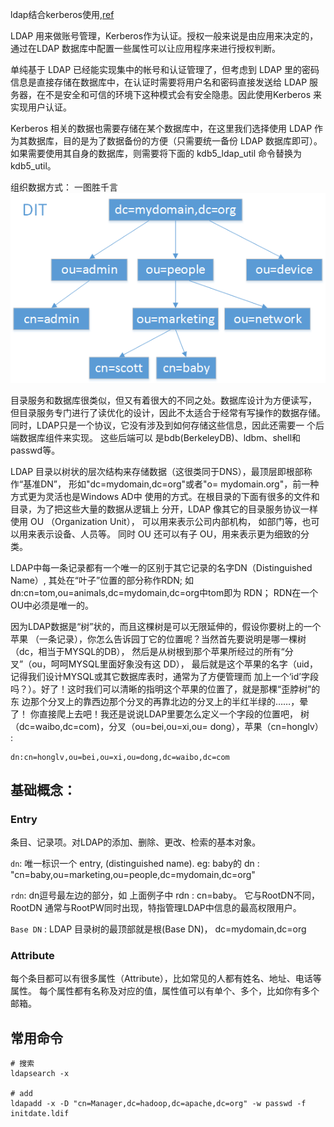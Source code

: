 > 
ldap结合kerberos[]()使用,[ref](http://blog.csdn.net/cheng_fangang/article/details/40143261)

LDAP 用来做账号管理，Kerberos作为认证。授权一般来说是由应用来决定的，通过在LDAP 数据库中配置一些属性可以让应用程序来进行授权判断。

单纯基于 LDAP 已经能实现集中的帐号和认证管理了，但考虑到 LDAP 里的密码信息是直接存储在数据库中，在认证时需要将用户名和密码直接发送给 LDAP 服务器，在不是安全和可信的环境下这种模式会有安全隐患。因此使用Kerberos 来实现用户认证。

Kerberos 相关的数据也需要存储在某个数据库中，在这里我们选择使用 LDAP 作为其数据库，目的是为了数据备份的方便（只需要统一备份 LDAP 数据库即可）。如果需要使用其自身的数据库，则需要将下面的 kdb5_ldap_util 命令替换为 kdb5_util。

组织数据方式：
一图胜千言
![LDAP.png](https://github.com/snipercy/Notes/blob/master/image/ldap.png)



目录服务和数据库很类似，但又有着很大的不同之处。数据库设计为方便读写，
但目录服务专门进行了读优化的设计，因此不太适合于经常有写操作的数据存储。
同时，LDAP只是一个协议，它没有涉及到如何存储这些信息，因此还需要一
个后端数据库组件来实现。
这些后端可以 是bdb(BerkeleyDB)、ldbm、shell和passwd等。

LDAP 目录以树状的层次结构来存储数据（这很类同于DNS），最顶层即根部称作“基准DN”，
形如"dc=mydomain,dc=org"或者"o= mydomain.org"，前一种方式更为灵活也是Windows AD中
使用的方式。在根目录的下面有很多的文件和目录，为了把这些大量的数据从逻辑上
分开，LDAP 像其它的目录服务协议一样使用 OU （Organization Unit），
可以用来表示公司内部机构， 如部门等，也可以用来表示设备、人员等。
同时 OU 还可以有子 OU，用来表示更为细致的分类。

LDAP中每一条记录都有一个唯一的区别于其它记录的名字DN（Distinguished Name）,
其处在“叶子”位置的部分称作RDN; 如dn:cn=tom,ou=animals,dc=mydomain,dc=org中tom即为 RDN；
RDN在一个OU中必须是唯一的。

因为LDAP数据是“树”状的，而且这棵树是可以无限延伸的，假设你要树上的一个苹果
（一条记录），你怎么告诉园丁它的位置呢？当然首先要说明是哪一棵树（dc，相当于MYSQL的DB），
然后是从树根到那个苹果所经过的所有“分叉”（ou，呵呵MYSQL里面好象没有这 DD），
最后就是这个苹果的名字（uid，记得我们设计MYSQL或其它数据库表时，通常为了方便管理而
加上一个‘id’字段吗？）。好了！这时我们可以清晰的指明这个苹果的位置了，就是那棵“歪脖树”的东
边那个分叉上的靠西边那个分叉的再靠北边的分叉上的半红半绿的……，晕了！
你直接爬上去吧！我还是说说LDAP里要怎么定义一个字段的位置吧，
树（dc=waibo,dc=com)，分叉（ou=bei,ou=xi,ou= dong），苹果（cn=honglv） :

```shell
dn:cn=honglv,ou=bei,ou=xi,ou=dong,dc=waibo,dc=com  
```

## 基础概念：

### Entry 
条目、记录项。对LDAP的添加、删除、更改、检索的基本对象。

`dn`: 唯一标识一个 entry, (distinguished name). 
eg: baby的 dn : "cn=baby,ou=marketing,ou=people,dc=mydomain,dc=org"

`rdn`: dn逗号最左边的部分，如 上面例子中 rdn : cn=baby。 它与RootDN不同，
RootDN 通常与RootPW同时出现，特指管理LDAP中信息的最高权限用户。

`Base DN` : LDAP 目录树的最顶部就是根(Base DN)， dc=mydomain,dc=org

### Attribute

每个条目都可以有很多属性（Attribute），比如常见的人都有姓名、地址、电话等属性。
每个属性都有名称及对应的值，属性值可以有单个、多个，比如你有多个邮箱。

## 常用命令
```shell
# 搜索
ldapsearch -x

# add
ldapadd -x -D "cn=Manager,dc=hadoop,dc=apache,dc=org" -w passwd -f initdate.ldif
```

